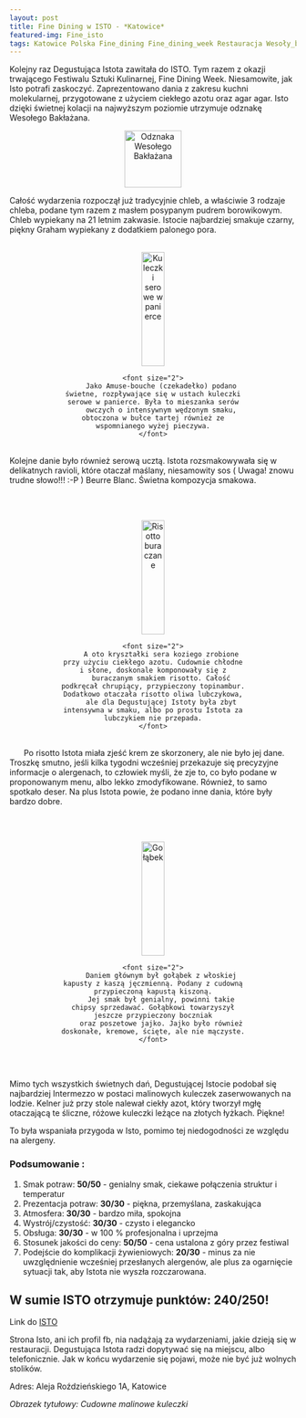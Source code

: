 ```yaml
---
layout: post
title: Fine Dining w ISTO - *Katowice*
featured-img: Fine_isto
tags: Katowice Polska Fine_dining Fine_dining_week Restauracja Wesoły_bakłażan Śląsk Isto
---
```



Kolejny raz Degustująca Istota zawitała do ISTO. Tym razem z okazji trwającego Festiwalu Sztuki Kulinarnej, Fine Dining Week.
Niesamowite, jak Isto potrafi zaskoczyć. Zaprezentowano dania z zakresu kuchni molekularnej, przygotowane z użyciem ciekłego azotu oraz agar agar.
Isto dzięki świetnej kolacji na najwyższym poziomie utrzymuje odznakę Wesołego Bakłażana.


<center><div style="width:30%">
    <img src="{{site.url}}/assets/img/posts/odznaka.gif" alt="Odznaka Wesołego Bakłażana" height="100" width="auto" />
</div></center>

Całość wydarzenia rozpoczął już tradycyjnie chleb, a właściwie 3 rodzaje chleba, podane tym razem z masłem posypanym pudrem
borowikowym. Chleb wypiekany na 21 letnim zakwasie. Istocie najbardziej smakuje czarny, piękny Graham wypiekany z dodatkiem palonego
pora.
<br />&ensp;&ensp;&ensp;

<center><div style="width:65%">
    <img src="{{site.url}}/assets/img/posts/kuleczki_serowe.jpg" alt="Kuleczki serowe w panierce" height="200px" width="40px" />

    <font size="2">
        Jako Amuse-bouche (czekadełko) podano świetne, rozpływające się w ustach kuleczki serowe w panierce. Była to mieszanka serów
        owczych o intensywnym wędzonym smaku, obtoczona w bułce tartej również ze wspomnianego wyżej pieczywa.
    </font>
</div></center>
<br />
Kolejne danie było również serową ucztą. Istota rozsmakowywała się w delikatnych ravioli, które otaczał maślany, niesamowity sos
( Uwaga! znowu trudne słowo!!! :-P ) Beurre Blanc. Świetna kompozycja smakowa.

<br />&ensp;&ensp;&ensp;
<center><div style="width:65%">
    <img src="{{site.url}}/assets/img/posts/risotto_buraczane.jpg" alt="Risotto buraczane" height="200px" width="40px" />

    <font size="2">
        A oto kryształki sera koziego zrobione przy użyciu ciekłego azotu. Cudownie chłodne i słone, doskonale komponowały się z
        buraczanym smakiem risotto. Całość podkręcał chrupiący, przypieczony topinambur. Dodatkowo otaczała risotto oliwa lubczykowa,
        ale dla Degustującej Istoty była zbyt intensywna w smaku, albo po prostu Istota za lubczykiem nie przepada.
    </font>
</div></center>
<br />&ensp;&ensp;&ensp;
Po risotto Istota miała zjeść krem ze skorzonery, ale nie było jej dane. Troszkę smutno, jeśli kilka tygodni wcześniej przekazuje
się precyzyjne informacje o alergenach, to człowiek myśli, że zje to, co było podane w proponowanym menu, albo lekko zmodyfikowane.
Również, to samo spotkało deser. Na plus Istota powie, że podano inne dania, które były bardzo dobre.



<br />&ensp;&ensp;&ensp;
<center><div style="width:65%">
    <img src="{{site.url}}/assets/img/posts/golabek.jpg" alt="Gołąbek" height="200px" width="40px" />

    <font size="2">
        Daniem głównym był gołąbek z włoskiej kapusty z kaszą jęczmienną. Podany z cudowną przypieczoną kapustą kiszoną.
        Jej smak był genialny, powinni takie chipsy sprzedawać. Gołąbkowi towarzyszył jeszcze przypieczony boczniak
        oraz poszetowe jajko. Jajko było również doskonałe, kremowe, ścięte, ale nie mączyste.
    </font>
</div></center>
<br />&ensp;&ensp;&ensp;

Mimo tych wszystkich świetnych dań, Degustującej Istocie podobał się najbardziej Intermezzo w postaci malinowych kuleczek
zaserwowanych na lodzie. Kelner już przy stole nalewał ciekły azot, który tworzył mgłę otaczającą te śliczne, różowe kuleczki
leżące na złotych łyżkach. Piękne!

To była wspaniała przygoda w Isto, pomimo tej niedogodności ze względu na alergeny.


### Podsumowanie :
1. Smak potraw: **50/50** - genialny smak, ciekawe połączenia struktur i temperatur
2. Prezentacja potraw: **30/30** - piękna, przemyślana, zaskakująca
3. Atmosfera: **30/30** - bardzo miła, spokojna
4. Wystrój/czystość: **30/30** - czysto i elegancko
5. Obsługa: **30/30** - w 100 % profesjonalna i uprzejma
6. Stosunek jakości do ceny: **50/50** - cena ustalona z góry przez festiwal
7. Podejście do komplikacji żywieniowych: **20/30** - minus za nie uwzględnienie wcześniej przesłanych alergenów,
ale plus za ogarnięcie sytuacji tak, aby Istota nie wyszła rozczarowana.

## W sumie ISTO otrzymuje punktów: **240/250!**
Link do [ISTO]

Strona Isto, ani ich profil fb, nia nadążają za wydarzeniami, jakie dzieją się w restauracji.
Degustująca Istota radzi dopytywać się na miejscu, albo telefonicznie. Jak w końcu wydarzenie się pojawi, może nie być
już wolnych stolików.

Adres:
Aleja Roździeńskiego 1A, Katowice

_Obrazek tytułowy: Cudowne malinowe kuleczki_

[ISTO]: http://www.isto.com.pl/